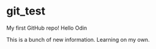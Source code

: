 # git_test
My first GitHub repo!
Hello Odin

This is a bunch of new information. Learning on my own.